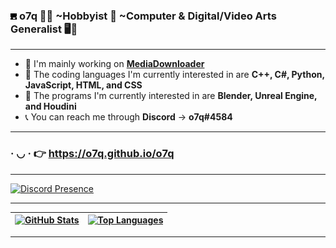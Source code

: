 ### <img src="assets/images/logo.png" style="width: 2%;"> <b>o7q</b> 👋🙂 ~Hobbyist 🧀 ~Computer & Digital/Video Arts Generalist 🖥️🎥

---

- 🧼 I'm mainly working on <b>[MediaDownloader](https://github.com/o7q/MediaDownloader)</b>
- 🤖 The coding languages I'm currently interested in are <b>C++, C#, Python, JavaScript, HTML, and CSS</b>
- 🎨 The programs I'm currently interested in are <b>Blender, Unreal Engine, and Houdini</b>
- 📞 You can reach me through <b>Discord</b> → <b>o7q#4584</b>

---

### · ◡ · 👉 https://o7q.github.io/o7q

---

[![Discord Presence](https://lanyard.cnrad.dev/api/307269599680790528)](https://discord.gg/n8jSSSB)

---

| [![GitHub Stats](https://github-readme-stats.vercel.app/api?username=o7q&theme=dark&show_icons=true&hide=prs)](https://github.com/o7q/o7q) | [![Top Languages](https://github-readme-stats.vercel.app/api/top-langs/?username=o7q&theme=dark&layout=compact&langs_count=10)](https://github.com/o7q?tab=repositories) |
|-|-|

---
